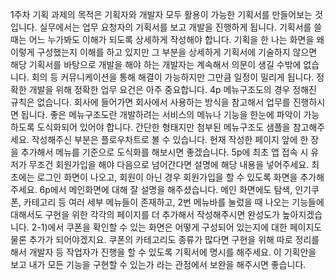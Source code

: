 1주차 기획 과제의 목적은 기획자와 개발자 모두 활용이 가능한 기획서를 만들어보는 것 입니다.
실무에서는 업무 요청자의 기획서를 보고 개발을 진행하게 됩니다. 기획서를 쓸 때는 어느 누가봐도 이해가 되도록 상세하게 작성해야 합니다. 기획을 한 나는 화면을 왜 이렇게 구성했는지 이해를 하고 있지만 그 부분을 상세하게 기획서에 기술하지 않으면 해당 기획서를 바탕으로 개발을 해야 하는 개발자는 계속해서 의문이 생길 수밖에 없습니다. 회의 등 커뮤니케이션을 통해 해결이 가능하지만 그만큼 일정이 밀리게 됩니다. 정확한 개발을 위해 정확한 업무 요건은 아주 중요합니다.
4p 메뉴구조도의 경우 정해진 규칙은 없습니다. 회사에 들어가면 회사에서 사용하는 방식을 참고해서 업무를 진행하시면 됩니다. 좋은 메뉴구조도란 개발하려는 서비스의 메뉴나 기능을 한눈에 파악이 가능하도록 도식화되어 있어야 합니다. 간단한 형태지만 첨부된 메뉴구조도 샘플을 참고해주세요. 작성해주신 부분은 플로우차트로 볼 수 있습니다. 현재 작성한 페이지 앞에 한 장을 추가해서 메뉴를 기준으로 도식화를 해보시면 좋겠습니다.
5p에 최초 앱 접속 시 유저가 무조건 회원가입을 해야 다음으로 넘어간다면 설명에 해당 내용을 넣어주세요. 최초에는 로그인 화면이 나오고, 회원이 아닌 경우 회원가입을 할 수 있도록 화면을 추가해주세요.
6p에서 메인화면에 대해 잘 설명을 해주셨습니다. 메인 화면에도 탐색, 인기쿠폰, 카테고리 등 여러 세부 메뉴들이 존재하고, 2번 메뉴바를 눌렀을 때 나오는 기능들에 대해서도 구현을 위한 각각의 페이지를 더 추가해서 작성해주시면 완성도가 높아지겠습니다. 2-1)에서 쿠폰을 확인할 수 있는 화면은 어떻게 구성되어 있는지에 대한 페이지도 물론 추가가 되어야겠지요.
쿠폰의 카테고리도 종류가 많다면 구현을 위해 따로 정리를 해서 개발자 등 작업자가 진행을 할 수 있도록 기획서에 명시를 해주세요.
이 기획안을 보고 내가 모든 기능을 구현할 수 있는가 라는 관점에서 보완을 해주시면 좋습니다.
